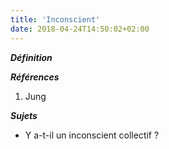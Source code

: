 ```yaml
---
title: 'Inconscient'
date: 2018-04-24T14:50:02+02:00
---
```


***Définition*** 

>

***Références***

1. Jung

***Sujets***

- Y a-t-il un inconscient collectif ?
